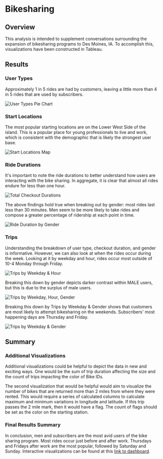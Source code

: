 # Bikesharing
## Overview
This analysis is intended to supplement conversations surrounding the expansion of bikesharing programs to Des Moines, IA. To accomplish this, visualizations have been constructed in Tableau.

## Results
### User Types
Approximately 1 in 5 rides are had by customers, leaving a little more than 4 in 5 rides that are used by subscribers.

![User Types Pie Chart](https://github.com/kramerkyle/bikesharing/blob/48c55171e61b4bf4d1ae600636adab92c81b6ffe/User%20Types.png)

### Start Locations
The most popular starting locations are on the Lower West Side of the island. This is a popular place for young professionals to live and work, which is consistent with the demographic that is likely the strongest user base.

![Start Locations Map](https://github.com/kramerkyle/bikesharing/blob/48c55171e61b4bf4d1ae600636adab92c81b6ffe/Start%20Locations.png)

### Ride Durations
It's important to note the ride durations to better understand how users are interacting with the bike sharing. In aggregate, it is clear that almost all rides endure for less than one hour.

![Total Checkout Durations](https://github.com/kramerkyle/bikesharing/blob/48c55171e61b4bf4d1ae600636adab92c81b6ffe/Checkout%20Duration%20for%20Users.png)

The above findings hold true when breaking out by gender: most rides last less than 30 minutes. Men seem to be more likely to take rides and compose a greater percentage of ridership at each point in time.

![Ride Duration by Gender](https://github.com/kramerkyle/bikesharing/blob/48c55171e61b4bf4d1ae600636adab92c81b6ffe/Ride%20Duration%20by%20Gender.png)

### Trips
Understanding the breakdown of user type, checkout duration, and gender is informative. However, we can also look at when the rides occur during the week. Looking at it by weekday and hour, rides occur most outside of 10-4 Monday through Friday.

![Trips by Weekday & Hour](https://github.com/kramerkyle/bikesharing/blob/48c55171e61b4bf4d1ae600636adab92c81b6ffe/Trips%20by%20Weekday%20%2B%20Hour.png)

Breaking this down by gender depicts darker contrast within MALE users, but this is due to the surplus of male users.

![Trips by Weekday, Hour, Gender](https://github.com/kramerkyle/bikesharing/blob/48c55171e61b4bf4d1ae600636adab92c81b6ffe/Trips%20by%20Weekday%2C%20Hour%2C%20Gender.png)

Breaking this down by Trips by Weekday & Gender shows that customers are most likely to attempt bikesharing on the weekends. Subscribers' most happening days are Thursday and Friday.

![Trips by Weekday & Gender](https://github.com/kramerkyle/bikesharing/blob/48c55171e61b4bf4d1ae600636adab92c81b6ffe/Trips%20by%20Weekday%20%2B%20Gender.png)

## Summary
### Additional Visualizations
Additional visualizations could be helpful to depict the data in new and exciting ways. One would be the sum of trip duration affecting the size and the count of trips impacting the color of Bike IDs. 

The second visualization that would be helpful would aim to visualize the number of bikes that are returned more than 2 miles from where they were rented. This would require a series of calculated columns to calculate maximum and minimum variations in longitude and latitude. If this trip passes the 2 mile mark, then it would have a flag. The count of flags should be set as the color on the starting station.

### Final Results Summary
In conclusion, men and subscribers are the most avid users of the bike sharing program. Most rides occur just before and after work. Thursdays and Fridays after work are the most popular, followed by Saturday and Sunday. Interactive visualizations can be found at this [link to dashboard](https://public.tableau.com/app/profile/kyle.kramer2933/viz/Bikesharing_16484026008570/NYCBikeshare?publish=yes).
